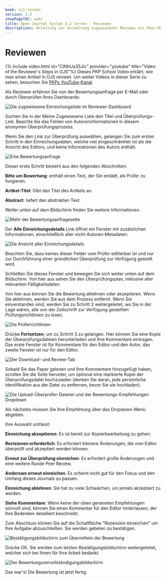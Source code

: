 ```yaml
---
book: ojs-lernen
version: 3.3
showPageTOC: wahr
title: Open Journal System 3.3 lernen - Reviewen
descriptions: Anleitung zur Verwaltung zugewiesener Reviews als Peer-Reviewer in OJS.
---
```


# Reviewen

{% include video.html id="CINhUa35Jic" provider="youtube" title="Video of the Reviewer's Steps in OJS"%}
Dieses PKP School Video erklärt, wie man einen Artikel in OJS reviewt. Um weiter Videos in dieser Serie zu sehen, besuchen Sie [PKPs YouTube-Kanal](https://www.youtube.com/playlist?list=PLg358gdRUrDUKJbWtr4bgy133_jwoiqoF).

Als Reviewer erfahren Sie von der Bewertungsanfrage per E-Mail oder durch Überprüfen Ihres Dashboards:

![Die zugewiesene Einreichungsliste im Reviewer-Dashboard](./assets/learning-ojs-3-rev-dashboard.png)

Suchen Sie in der Meine Zugewiesene Liste den Titel und Überprüfungs-Link. Beachte Sie das Fehlen von Autoreninformationen in diesem anonymen Überprüfungsprozess.

Wenn Sie den Link zur Überprüfung auswählen, gelangen Sie zum ersten Schritt in den Einreichungsdaten, welche viel eingeschränkter ist als die Ansicht des Editors, und keine Informationen des Autors enthält.

![Eine Bewertungsanfrage](./assets/learning-ojs-3-rev-step1.png)

Dieser erste Schritt besteht aus den folgenden Abschnitten:

**Bitte um Bewertung**: enthält einen Text, der Sie einlädt, als Prüfer zu fungieren.

**Artikel-Titel**: Gibt den Titel des Artikels an.

**Abstract**: liefert den abstrakten Text.

Weiter unten auf dem Bildschirm finden Sie weitere Informationen.

![Mehr der Bewertungsanfrageseite](./assets/learning-ojs-3-rev-step1-3.png)

Der **Alle Einreichungsdetails** Link öffnet ein Fenster mit zusätzlichen Informationen, einschließlich aller nicht-Autoren-Metadaten:

![Die Ansicht aller Einreichungsdetails](./assets/learning-ojs-3-rev-step1-2.png)

Beachten Sie, dass keines dieser Felder vom Prüfer editierbar ist und nur zur Durchführung einer gründlichen Überprüfung zur Verfügung gestellt wird.

Schließen Sie dieses Fenster und bewegen Sie sich weiter unten auf dem Bildschirm. Von hier aus sehen Sie den Überprüfungsplan, inklusive aller relevanten Fälligkeitsdaten.

Von hier aus können Sie die Bewertung ablehnen oder akzeptieren. Wenn Sie ablehnen, werden Sie aus dem Prozess entfernt. Wenn Sie einverstanden sind, werden Sie zu Schritt 2 weitergeleitet, wo Sie in der Lage wären, alle von der Zeitschrift zur Verfügung gestellten Prüfungsrichtlinien zu lesen.

![Die Prüferrichtlinien](./assets/learning-ojs-3-rev-step2.png)

Drücke **Fortsetzen**, um zu Schritt 3 zu gelangen. Hier können Sie eine Kopie der Überprüfungsdateien herunterladen und Ihre Kommentare eintragen. Das erste Fenster ist für Kommentare für den Editor und den Autor, das zweite Fenster ist nur für den Editor.

![Der Download- und Review-Tab](./assets/learning-ojs-3-rev-step3.png)

Sobald Sie das Paper gelesen und Ihre Kommentare hinzugefügt haben, scrollen Sie die Seite herunter, um optional eine markierte Kopie der Überprüfungsdatei hochzuladen (denken Sie daran, jede persönliche Identifikation aus der Datei zu entfernen, bevor Sie sie hochladen).

![Die Upload-Überprüfer-Dateien und der Bewertungs-Empfehlungen Dropdown](./assets/learning-ojs-3-rev-step3-1.png)

Als nächstes müssen Sie Ihre Empfehlung über das Dropdown-Menü abgeben.

Ihre Auswahl umfasst:

**Einreichung akzeptieren**: Es ist bereit zur Kopierbearbeitung zu gehen.

**Revisionen erforderlich**: Es erfordert kleinere Änderungen, die vom Editor überprüft und akzeptiert werden können.

**Erneut zur Überprüfung einreichen**: Es erfordert große Änderungen und eine weitere Runde Peer Review.

**Anderswo erneut einreichen**: Es scheint nicht gut für den Fokus und den Umfang dieses Journals zu passen.

**Einreichung ablehnen**: Sie hat zu viele Schwächen, um jemals akzeptiert zu werden.

**Siehe Kommentare**: Wenn keine der oben genannten Empfehlungen sinnvoll sind, können Sie einen Kommentar für den Editor hinterlassen, der Ihre Bedenken detailliert beschreibt.

Zum Abschluss klicken Sie auf die Schaltfläche "Rezension einreichen" um Ihre Aufgabe abzuschließen. Sie werden gebeten zu bestätigen.

![Bestätigungsbildschirm zum Übermitteln der Bewertung](./assets/learning-ojs-3-rev-step3-2.png)

Drücke OK. Sie werden zum letzten Bestätigungsbildschirm weitergeleitet, welcher sich bei Ihnen für Ihre Arbeit bedankt.

![Der Bewertungsvervollständigungsbildschirm](./assets/learning-ojs-3-rev-step4.png)

Das war's! Die Bewertung ist jetzt fertig.
